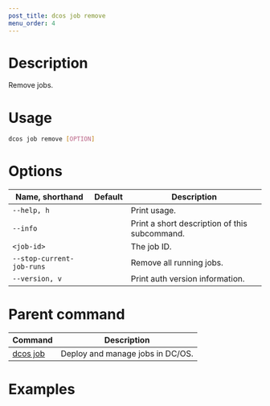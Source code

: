 ```yaml
---
post_title: dcos job remove
menu_order: 4
---
```

    
# Description
Remove jobs.

# Usage

```bash
dcos job remove [OPTION]
```

# Options

| Name, shorthand | Default | Description |
|---------|-------------|-------------|
| `--help, h`   |             |  Print usage. |
| `--info`   |             |  Print a short description of this subcommand. |
| `<job-id>`   |             |  The job ID. |
| `--stop-current-job-runs`   |             |  Remove all running jobs. |
| `--version, v`   |             | Print auth version information. |

# Parent command

| Command | Description |
|---------|-------------|
| [dcos job](/docs/1.9/usage/cli/command-reference/dcos-job/) |  Deploy and manage jobs in DC/OS. |

# Examples